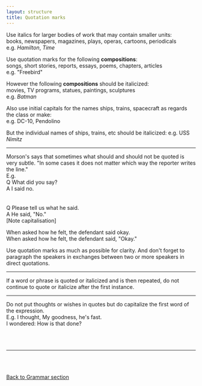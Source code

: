 ```yaml
---
layout: structure
title: Quotation marks
---
```


Use italics for larger bodies of work that may contain smaller units:  
books, newspapers, magazines, plays, operas, cartoons, periodicals  
e.g. *Hamilton*, *Time*  


Use quotation marks for the following **compositions**:  
songs, short stories, reports, essays, poems, chapters, articles  
e.g. "Freebird"


However the following **compositions** should be italicized:  
movies, TV programs, statues, paintings, sculptures  
e.g. *Batman*

Also use initial capitals for the names ships, trains, spacecraft as regards the class or make:  
e.g. DC-10, Pendolino  

But the individual names of ships, trains, etc should be italicized:
e.g. USS *Nimitz*  

---  

Morson's says that sometimes what should and should not be quoted is very subtle. "In some cases it does not matter which way the reporter writes the line."  
E.g.  
Q What did you say?  
A I said no.  
<br>  
Q Please tell us what he said.  
A He said, "No."  
[Note capitalisation]  

When asked how he felt, the defendant said okay.  
When asked how he felt, the defendant said, "Okay."  

Use quotation marks as much as possible for clarity.  And don't forget to paragraph the speakers in exchanges between two or more speakers in direct quotations.  

 <hr>  
 If a word or phrase is quoted or italicized and is then repeated, do not continue to quote or italicize after the first instance.  
 
 
 <hr>
 
 Do not put thoughts or wishes in quotes but do capitalize the first word of the expression.  
 E.g. I thought, My goodness, he's fast.  
 I wondered: How is that done?  
 
 




<br/>
<br/>

---

<br/>
<br/>

[Back to Grammar section]({{site.baseurl}}/blog)
